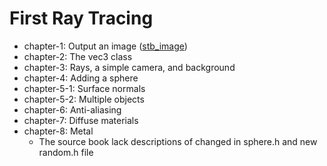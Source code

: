 # First Ray Tracing

* chapter-1: Output an image ([stb_image](https://github.com/nothings/stb/blob/master/stb_image.h))
* chapter-2: The vec3 class
* chapter-3: Rays, a simple camera, and background
* chapter-4: Adding a sphere
* chapter-5-1: Surface normals
* chapter-5-2: Multiple objects
* chapter-6: Anti-aliasing
* chapter-7: Diffuse materials
* chapter-8: Metal
  * The source book lack descriptions of changed in sphere.h and new random.h file